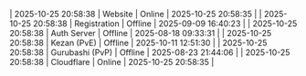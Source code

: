 | 2025-10-25 20:58:38 | Website | Online | 2025-10-25 20:58:35 |
| 2025-10-25 20:58:38 | Registration | Offline | 2025-09-09 16:40:23 |
| 2025-10-25 20:58:38 | Auth Server | Offline | 2025-08-18 09:33:31 |
| 2025-10-25 20:58:38 | Kezan (PvE) | Offline | 2025-10-11 12:51:30 |
| 2025-10-25 20:58:38 | Gurubashi (PvP) | Offline | 2025-08-23 21:44:06 |
| 2025-10-25 20:58:38 | Cloudflare | Online | 2025-10-25 20:58:35 |
